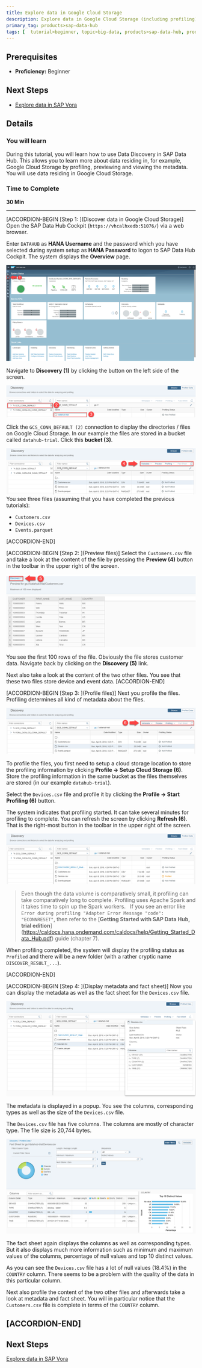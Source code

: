```yaml
---
title: Explore data in Google Cloud Storage
description: Explore data in Google Cloud Storage (including profiling) by using SAP Data Hub, trial edition.
primary_tag: products>sap-data-hub
tags: [  tutorial>beginner, topic>big-data, products>sap-data-hub, products>sap-vora ]
---
```


## Prerequisites  
 - **Proficiency:** Beginner

## Next Steps
 - [Explore data in SAP Vora](https://www.sap.com/developer/tutorials/datahub-trial-discovery-part02.html)

## Details
### You will learn  
During this tutorial, you will learn how to use Data Discovery in SAP Data Hub. This allows you to learn more about data residing in, for example, Google Cloud Storage by profiling, previewing and viewing the metadata. You will use data residing in Google Cloud Storage.

### Time to Complete
**30 Min**

---

[ACCORDION-BEGIN [Step 1: ](Discover data in Google Cloud Storage)]
Open the SAP Data Hub Cockpit (`https://vhcalhxedb:51076/`) via a web browser.

Enter `DATAHUB` as **HANA Username** and the password which you have selected during system setup as **HANA Password** to logon to SAP Data Hub Cockpit. The system displays the **Overview** page.

![picture_01](./datahub-trial-discovery-part01_01.png)  

Navigate to **Discovery (1)** by clicking the button on the left side of the screen.

![picture_02](./datahub-trial-discovery-part01_02.png)  

Click the `GCS_CONN_DEFAULT (2)` connection to display the directories / files on Google Cloud Storage. In our example the files are stored in a bucket called `datahub-trial`. Click this **bucket (3)**.

![picture_03](./datahub-trial-discovery-part01_03.png)  
You see three files (assuming that you have completed the previous tutorials):

- `Customers.csv`
- `Devices.csv`
- `Events.parquet`

[ACCORDION-END]

[ACCORDION-BEGIN [Step 2: ](Preview files)]
Select the `Customers.csv` file and take a look at the content of the file by pressing the **Preview (4)** button in the toolbar in the upper right of the screen.

![picture_04](./datahub-trial-discovery-part01_04.png)  

You see the first 100 rows of the file. Obviously the file stores customer data. Navigate back by clicking on the **Discovery (5)** link.

Next also take a look at the content of the two other files. You see that these two files store device and event data.
[ACCORDION-END]

[ACCORDION-BEGIN [Step 3: ](Profile files)]
Next you profile the files. Profiling determines all kind of metadata about the files.

![picture_05](./datahub-trial-discovery-part01_05.png)  

To profile the files, you first need to setup a cloud storage location to store the profiling information by clicking **Profile -> Setup Cloud Storage (6)**. Store the profiling information in the same bucket as the files themselves are stored (in our example `datahub-trial`).

Select the `Devices.csv` file and profile it by clicking the **Profile -> Start Profiling (6)** button.

The system indicates that profiling started. It can take several minutes for profiling to complete. You can refresh the screen by clicking **Refresh (6)**. That is the right-most button in the toolbar in the upper right of the screen.

![picture_06](./datahub-trial-discovery-part01_06.png)  

>Even though the data volume is comparatively small, it profiling can take comparatively long to complete. Profiling uses Apache Spark and it takes time to spin up the Spark workers.
>&nbsp;
If you see an error like `Error during profiling "Adapter Error Message "code": "ECONNRESET"`, then refer to the [**Getting Started with SAP Data Hub, trial edition**] (https://caldocs.hana.ondemand.com/caldocs/help/Getting_Started_Data_Hub.pdf) guide (chapter 7).

When profiling completed, the system will display the profiling status as `Profiled` and there will be a new folder (with a rather cryptic name `DISCOVER_RESULT_...`).

[ACCORDION-END]

[ACCORDION-BEGIN [Step 4: ](Display metadata and fact sheet)]
Now you can display the metadata as well as the fact sheet for the `Devices.csv` file.

![picture_07](./datahub-trial-discovery-part01_07.png)  

The metadata is displayed in a popup. You see the columns, corresponding types as well as the size of the `Devices.csv` file.

The `Devices.csv` file has five columns. The columns are mostly of character type. The file size is 20,744 bytes.

![picture_08](./datahub-trial-discovery-part01_08.png)  

The fact sheet again displays the columns as well as corresponding types. But it also displays much more information such as minimum and maximum values of the columns, percentage of null values and top 10 distinct values.

As you can see the `Devices.csv` file has a lot of null values (18.4%) in the `COUNTRY` column. There seems to be a problem with the quality of the data in this particular column.

Next also profile the content of the two other files and afterwards take a look at metadata and fact sheet. You will in particular notice that the `Customers.csv` file is complete in terms of the `COUNTRY` column.

[ACCORDION-END]
---

## Next Steps
[Explore data in SAP Vora](https://www.sap.com/developer/tutorials/datahub-trial-discovery-part02.html)
